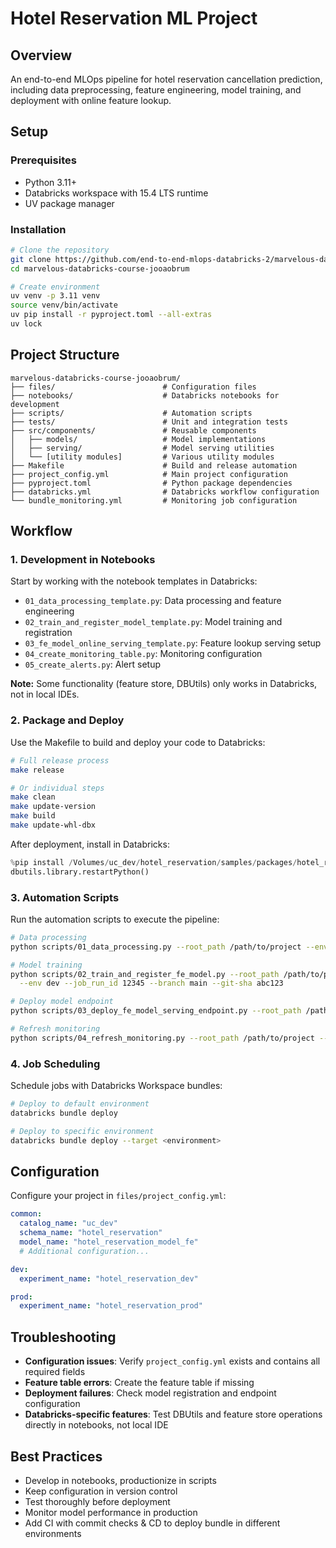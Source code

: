 # Hotel Reservation ML Project

## Overview

An end-to-end MLOps pipeline for hotel reservation cancellation prediction, including data preprocessing, feature engineering, model training, and deployment with online feature lookup.

## Setup

### Prerequisites

- Python 3.11+
- Databricks workspace with 15.4 LTS runtime
- UV package manager

### Installation

```bash
# Clone the repository
git clone https://github.com/end-to-end-mlops-databricks-2/marvelous-databricks-course-jooaobrum.git
cd marvelous-databricks-course-jooaobrum

# Create environment
uv venv -p 3.11 venv
source venv/bin/activate
uv pip install -r pyproject.toml --all-extras
uv lock
```

## Project Structure

```
marvelous-databricks-course-jooaobrum/
├── files/                        # Configuration files
├── notebooks/                    # Databricks notebooks for development
├── scripts/                      # Automation scripts
├── tests/                        # Unit and integration tests
├── src/components/               # Reusable components
│   ├── models/                   # Model implementations
│   ├── serving/                  # Model serving utilities
│   └── [utility modules]         # Various utility modules
├── Makefile                      # Build and release automation
├── project_config.yml            # Main project configuration
├── pyproject.toml                # Python package dependencies
├── databricks.yml                # Databricks workflow configuration
└── bundle_monitoring.yml         # Monitoring job configuration
```

## Workflow

### 1. Development in Notebooks

Start by working with the notebook templates in Databricks:

- `01_data_processing_template.py`: Data processing and feature engineering
- `02_train_and_register_model_template.py`: Model training and registration
- `03_fe_model_online_serving_template.py`: Feature lookup serving setup
- `04_create_monitoring_table.py`: Monitoring configuration
- `05_create_alerts.py`: Alert setup

**Note:** Some functionality (feature store, DBUtils) only works in Databricks, not in local IDEs.

### 2. Package and Deploy

Use the Makefile to build and deploy your code to Databricks:

```bash
# Full release process
make release

# Or individual steps
make clean
make update-version
make build
make update-whl-dbx
```

After deployment, install in Databricks:

```python
%pip install /Volumes/uc_dev/hotel_reservation/samples/packages/hotel_reservation-latest-py3-none-any.whl
dbutils.library.restartPython()
```

### 3. Automation Scripts

Run the automation scripts to execute the pipeline:

```bash
# Data processing
python scripts/01_data_processing.py --root_path /path/to/project --env dev

# Model training
python scripts/02_train_and_register_fe_model.py --root_path /path/to/project \
  --env dev --job_run_id 12345 --branch main --git-sha abc123

# Deploy model endpoint
python scripts/03_deploy_fe_model_serving_endpoint.py --root_path /path/to/project --env dev

# Refresh monitoring
python scripts/04_refresh_monitoring.py --root_path /path/to/project --env dev
```

### 4. Job Scheduling

Schedule jobs with Databricks Workspace bundles:

```bash
# Deploy to default environment
databricks bundle deploy

# Deploy to specific environment
databricks bundle deploy --target <environment>
```

## Configuration

Configure your project in `files/project_config.yml`:

```yaml
common:
  catalog_name: "uc_dev"
  schema_name: "hotel_reservation"
  model_name: "hotel_reservation_model_fe"
  # Additional configuration...

dev:
  experiment_name: "hotel_reservation_dev"

prod:
  experiment_name: "hotel_reservation_prod"
```

## Troubleshooting

- **Configuration issues**: Verify `project_config.yml` exists and contains all required fields
- **Feature table errors**: Create the feature table if missing
- **Deployment failures**: Check model registration and endpoint configuration
- **Databricks-specific features**: Test DBUtils and feature store operations directly in notebooks, not local IDE

## Best Practices

- Develop in notebooks, productionize in scripts
- Keep configuration in version control
- Test thoroughly before deployment
- Monitor model performance in production
- Add CI with commit checks & CD to deploy bundle in different environments
